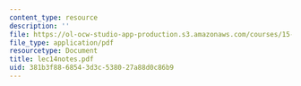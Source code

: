 ```yaml
---
content_type: resource
description: ''
file: https://ol-ocw-studio-app-production.s3.amazonaws.com/courses/15-514-financial-and-managerial-accounting-summer-2003/381b3f8868543d3c538027a88d0c86b9_lec14notes.pdf
file_type: application/pdf
resourcetype: Document
title: lec14notes.pdf
uid: 381b3f88-6854-3d3c-5380-27a88d0c86b9
---
```

